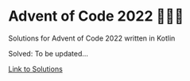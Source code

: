 # Advent of Code 2022 🎄🌟🎅
Solutions for Advent of Code 2022 written in Kotlin

Solved: To be updated...

[Link to Solutions](https://github.com/patrick-elmquist/Advent-of-Code-2022/tree/main/src/main/kotlin)
